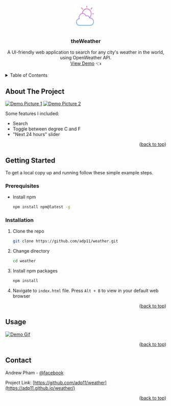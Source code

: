 <div id="top"></div>

<!-- PROJECT LOGO -->
<br />
<div align="center">
  <img src="./dist/images/logo.png" alt="Logo" width="80" height="80">
  <h3 align="center">theWeather</h3>
  <p align="center">
    A UI-friendly web application to search for any city's weather in the world, using OpenWeather API.
    <br />
    <a href="https://adp11.github.io/weather/">View Demo</a> 👈
  </p>
</div>


<!-- TABLE OF CONTENTS -->
<details>
  <summary>Table of Contents</summary>
  <ol>
    <li>
      <a href="#about-the-project">About The Project</a>
    <li>
      <a href="#getting-started">Getting Started</a>
      <ul>
        <li><a href="#prerequisites">Prerequisites</a></li>
        <li><a href="#installation">Installation</a></li>
      </ul>
    </li>
    <li><a href="#usage">Usage</a></li>
    <li><a href="#contact">Contact</a></li>
    <li><a href="#acknowledgments">Acknowledgments</a></li>
  </ol>
</details>



<!-- ABOUT THE PROJECT -->
## About The Project

[![Demo Picture 1][product-screenshot1]](https://adp11.github.io/weather/)
[![Demo Picture 2][product-screenshot2]](https://adp11.github.io/weather/)

Some features I included:
- Search
- Toggle between degree C and F
- "Next 24 hours" slider

<p align="right">(<a href="#top">back to top</a>)</p>

<!-- GETTING STARTED -->
## Getting Started

To get a local copy up and running follow these simple example steps.

### Prerequisites

* Install npm
  ```sh
  npm install npm@latest -g
  ```

### Installation

1. Clone the repo
   ```sh
   git clone https://github.com/adp11/weather.git
   ```
2. Change directory
   ```sh
   cd weather
   ```
3. Install npm packages
   ```sh
   npm install
   ```
3. Navigate to `index.html` file. Press `Alt + B` to view in your default web browser

<p align="right">(<a href="#top">back to top</a>)</p>


<!-- USAGE EXAMPLES -->
## Usage

[![Demo Gif][product-demo]](https://adp11.github.io/weather/)

<p align="right">(<a href="#top">back to top</a>)</p>


<!-- CONTACT -->
## Contact

Andrew Pham - [@facebook](https://www.facebook.com/profile.php?id=100008330377004)

Project Link: [https://github.com/adp11/weather](https://adp11.github.io/weather/)

<p align="right">(<a href="#top">back to top</a>)</p>


<!-- MARKDOWN LINKS & IMAGES -->
<!-- https://www.markdownguide.org/basic-syntax/#reference-style-links -->
[product-screenshot1]: ./dist/images/demo1.png
[product-screenshot2]: ./dist/images/demo2.png
[product-demo]: ./dist/images/theeweather.gif
